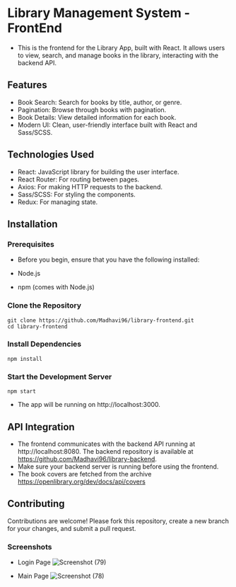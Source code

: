 # Library Management System - FrontEnd

- This is the frontend for the Library App, built with React. It allows users to view, search, and manage books in the library, interacting with the backend API.

## Features
- Book Search: Search for books by title, author, or genre.
- Pagination: Browse through books with pagination.
- Book Details: View detailed information for each book.
- Modern UI: Clean, user-friendly interface built with React and Sass/SCSS.

## Technologies Used
- React: JavaScript library for building the user interface.
- React Router: For routing between pages.
- Axios: For making HTTP requests to the backend.
- Sass/SCSS: For styling the components.
- Redux: For managing state.

## Installation

### Prerequisites

- Before you begin, ensure that you have the following installed:

- Node.js
- npm (comes with Node.js)

### Clone the Repository

```
git clone https://github.com/Madhavi96/library-frontend.git
cd library-frontend
```
### Install Dependencies

```
npm install
```

### Start the Development Server

```
npm start
```

- The app will be running on http://localhost:3000.

## API Integration

- The frontend communicates with the backend API running at http://localhost:8080. The backend repository is available at https://github.com/Madhavi96/library-backend.
- Make sure your backend server is running before using the frontend.
- The book covers are fetched from the archive https://openlibrary.org/dev/docs/api/covers


## Contributing
Contributions are welcome! Please fork this repository, create a new branch for your changes, and submit a pull request.

### Screenshots

- Login Page
![Screenshot (79)](https://github.com/user-attachments/assets/8d1bc886-ee98-4149-934c-ba5e0eeb48f5)

- Main Page 
![Screenshot (78)](https://github.com/user-attachments/assets/6814c97b-4f99-410b-b09b-0b34864ba82d)


